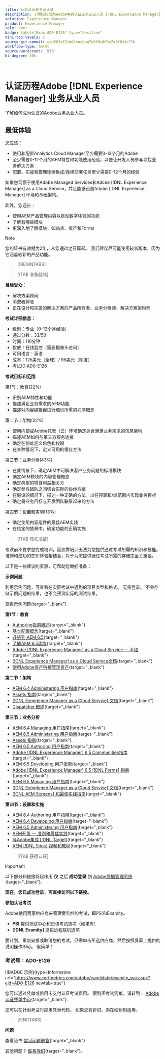 ```yaml
---
title: 业务从业者专业认证
description: 了解如何成为Adobe中的认证业务从业人员 [!DNL Experience Manager].
solution: Experience Manager
product: Experience Manager
role: User
badge: label="Exam AD0-E126" type="besitive"
mini-toc-levels: 1
source-git-commit: cab58fef51e04bacba47e0f9c809a7a9f011c71b
workflow-type: tm+mt
source-wordcount: '979'
ht-degree: 10%

---
```


# 认证历程Adobe [!DNL Experience Manager] 业务从业人员

了解如何成为认证的Adobe业务从业人员。

## 最低体验

您应该：

* 使用和配置Analytics Cloud Manager至少需要0-12个月的Adobe
* 至少需要0-12个月的AEM特性和功能使用经验，以便让开发人员参与寻找业务解决方案
* 配置、实施和管理连续集成/连续部署任务至少需要0-12个月的经验

如果您习惯于使用Adobe Managed Services和Adobe [!DNL Experience Manager] as a Cloud Service，并且能够设置Adobe [!DNL Experience Manager] 环境和基础架构。

此外，您还应：

* 使用AEM产品管理内容以推动数字体验的功能
* 了解有哪些模块
* 更深入地了解模块，如站点、资产和Forms

>[!NOTE]
>
>您的证书有效期为2年，从您通过之日算起。 我们建议尽可能使用较新版本，因为它涵盖较新的产品功能。

>[!BEGINTABS]

>[!TAB 准备就绪]

**目标受众：**

* 解决方案顾问
* 消费者体验
* 正在设计和实施的解决方案的产品所有者、业务分析师、解决方案架构师

**考试详细信息：**

* 级别：专业（0-12个月经验）
* 通过分数：33/50
* 时间：110分钟
* 投放：在线监控（需要摄像头访问）
* 可用语言：英语
* 成本：125美元（全球）/ 95美元（印度）
* 考试ID:AD0-E126

**考试目标和范围**

第1节：教育(22%)

* 识别AEM特性和功能
* 描述满足业务需求的AEM功能
* 描述对内容编辑器进行培训所需的程序概念

第二节：架构(22%)

* 使用内部或Adobe托管（云）环境确定适合满足业务需求的信息架构
* 描述AEM如何与第三方服务连接
* 确定在何处定义角色和权限
* 在某种情况下，定义可用的缓存方法

第三节：业务分析(43%)

* 在此情景下，确定AEM中可解决客户业务问题的标准模块
* 确定AEM模块的内容管理概念
* 确定典型的项目利益相关方
* 确定参与团队之间切合实际的协作方案
* 在假设的情况下，描述一种正确的方法，以在预算和/或范围内实现业务目标
* 确定将业务目标与开发团队联系起来的方法

第四节：设置和实施(13%)

* 确定使用内容组件的最佳AEM实践
* 在给定的情景中，确定功能的正确实施

>[!TAB 预先准备]

考试前不要求您完成培训，而仅靠培训无法为您提供通过考试所需的知识和技能。 培训和成功的在职体验相结合，对于为您提供通过考试所需的存储库至关重要。

以下是一些建议的资源，可帮助您做好准备：

**示例问题**

利用示例问题，可查看在实际考试中遇到的项目类型和格式。 无需登录。 不会存储示例问题的结果，也不会预测实际的测试结果。

[查看示例问题](https://scorpion.caveon.com/launchpad/ad0-e126-adobe-experience-manager-business-practitioner-professional-copy-ddww4w){target="_blank"}

**第1节：教育**

* [Authoring指南概述](https://experienceleague.adobe.com/docs/experience-manager-65/authoring/home.html?lang=en){target="_blank"}
* [基本配置概念](https://experienceleague.adobe.com/docs/experience-manager-65/deploying/configuring/configuring.html?lang=en){target="_blank"}
* [升级到 AEM 6.5](https://experienceleague.adobe.com/docs/experience-manager-65/deploying/upgrading/upgrade.html?lang=en){target="_blank"}
* [了解AEM 6.5功能](https://experienceleague.adobe.com/docs/experience-manager-65/user-guide/troubleshooting/learn.html?lang=en){target="_blank"}
* [Adobe [!DNL Experience Manager] as a Cloud Service — 术语](https://experienceleague.adobe.com/docs/experience-manager-cloud-service/overview/terminology.html?lang=en){target="_blank"}
* [[!DNL Experience Manager] as a Cloud Service文档](https://experienceleague.adobe.com/docs/experience-manager-cloud-service/content/home.html?lang=zh-Hans){target="_blank"}
* [使用Adobe资产链接管理资产](https://helpx.adobe.com/cn/enterprise/using/manage-assets-using-adobe-asset-link.html){target="_blank"}

**第二节：架构**

* [AEM 6.4 Administering 用户指南](https://experienceleague.adobe.com/docs/experience-manager-64/administering/home.html?lang=en){target="_blank"}
* [Assets 指南](https://experienceleague.adobe.com/docs/experience-manager-64/assets/home.html?lang=en){target="_blank"}
* [[!DNL Experience Manager as a Cloud Service] 文档](https://experienceleague.adobe.com/docs/experience-manager-cloud-service/content/home.html?lang=zh-Hans){target="_blank"}
* [Dispatcher 概述](https://experienceleague.adobe.com/docs/experience-manager-dispatcher/using/dispatcher.html?lang=en){target="_blank"}

**第三节：业务分析**

* [AEM 6.4 Managing 用户指南](https://experienceleague.adobe.com/docs/experience-manager-64/managing/home.html?lang=en){target="_blank"}
* [AEM 6.5 Administering 用户指南](https://experienceleague.adobe.com/docs/experience-manager-65/administering/home.html?lang=en){target="_blank"}
* [Assets 指南](https://experienceleague.adobe.com/docs/experience-manager-64/assets/home.html?lang=en){target="_blank"}
* [AEM 6.5 Authoring 用户指南](https://experienceleague.adobe.com/docs/experience-manager-65/authoring/home.html?lang=en){target="_blank"}
* [Adobe [!DNL Experience Manager] 6.5 Communities指南](https://experienceleague.adobe.com/docs/experience-manager-65/communities/home.html?lang=en){target="_blank"}
* [AEM 6.5 Developing 用户指南](https://experienceleague.adobe.com/docs/experience-manager-65/developing/home.html?lang=en){target="_blank"}
* [Adobe [!DNL Experience Manager] 6.5 [!DNL Forms] 指南](https://experienceleague.adobe.com/docs/experience-manager-65/forms/home.html?lang=en){target="_blank"}
* [AEM 6.5 Managing 用户指南](https://experienceleague.adobe.com/docs/experience-manager-65/managing/home.html?lang=en){target="_blank"}
* [[!DNL Experience Manager as a Cloud Service] 文档](https://experienceleague.adobe.com/docs/experience-manager-cloud-service/content/home.html?lang=zh-Hans){target="_blank"}
* [[!DNL AEM Screens] 和最佳实践指南](https://experienceleague.adobe.com/docs/experience-manager-screens/using/about-guide.html?lang=en){target="_blank"}

**第四节：设置和实施**

* [AEM 6.4 Authoring 用户指南](https://experienceleague.adobe.com/docs/experience-manager-64/authoring/home.html?lang=en){target="_blank"}
* [AEM 6.4 Developing 用户指南](https://experienceleague.adobe.com/docs/experience-manager-64/developing/home.html?lang=en){target="_blank"}
* [AEM 6.5 Administering 用户指南](https://experienceleague.adobe.com/docs/experience-manager-65/administering/home.html?lang=en){target="_blank"}
* [AEM开发 — 准则和最佳实践](https://experienceleague.adobe.com/docs/experience-manager-65/developing/introduction/dev-guidelines-bestpractices.html?lang=en){target="_blank"}
* [与Adobe集成 [!DNL Target]](https://experienceleague.adobe.com/docs/experience-manager-cloud-service/sites/integrations/integrating-adobe-target.html?lang=en){target="_blank"}
* [AEM [!DNL Sites] 视频和教程](https://experienceleague.adobe.com/docs/experience-manager-learn/sites/overview.html?lang=en){target="_blank"}

>[!TAB 获得认证]

>[!IMPORTANT]
>
>以下部分和链接将起作用 **仅**  之后 **成功登录** 到 [Adobe凭据管理系统](http://www.certmetrics.com/adobe){target="_blank"}.

**现在，您已成功登录，可直接访问以下链接。**

**参加认证考试**

Adobe使用两家供应商来管理受监控的考试，即PSI和Examity。

* **PSI** 提供测试中心和日语考试选项（如果有）
* **[!DNL Examity]** 提供远程联机选项

要计划、重新安排或取消您的考试，只需单击所选供应商，然后按照屏幕上提供的说明操作即可。 很简单！

### 考试号：AD0-E126

[!BADGE 示例]{type=Informative url="https://www.certmetrics.com/adobe/candidate/examity_sso.aspx?eid=AD0-E126 newtab=true"}

您可以通过凭单或信用卡支付认证考试费用。 要购买考试凭单，请转到： [Adobe认证凭单中心](https://market.xvoucher.com/adobe/global){target="_blank"}.

您可以在计划考试时应用凭单代码。 如果您有折扣，则在结帐时适用。

>[!ENDTABS]

**问题**

查看证书 [常见问题解答](https://experienceleague.adobe.com/docs/certification/certification/faq.html?lang=en){target="_blank"}.

其他问题？ [联系我们](mailto:certif@adobe.com){target="_blank"}.
